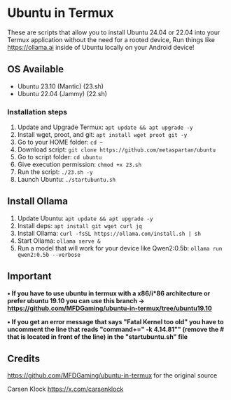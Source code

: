 # Ubuntu in Termux

These are scripts that allow you to install Ubuntu 24.04 or 22.04 into your Termux application without the need for a rooted device, Run things like https://ollama.ai inside of Ubuntu locally on your Android device!

## OS Available
- Ubuntu 23.10 (Mantic) (23.sh)
- Ubuntu 22.04 (Jammy) (22.sh)

### Installation steps

1. Update and Upgrade Termux: `apt update && apt upgrade -y`
2. Install wget, proot, and git: `apt install wget proot git -y`
3. Go to your HOME folder: `cd ~`
4. Download script: `git clone https://github.com/metaspartan/ubuntu`
5. Go to script folder: `cd ubuntu`
6. Give execution permission: `chmod +x 23.sh`
7. Run the script: `./23.sh -y`
8. Launch Ubuntu: `./startubuntu.sh`

## Install Ollama

1. Update Ubuntu: `apt update && apt upgrade -y`
2. Install deps: `apt install git wget curl jq`
3. Install Ollama: `curl -fsSL https://ollama.com/install.sh | sh`
4. Start Ollama: `ollama serve &`
5. Run a model that will work for your device like Qwen2:0.5b: `ollama run qwen2:0.5b --verbose`

## Important

**• If you have to use ubuntu in termux with a x86/i\*86 architecture or prefer ubuntu 19.10 you can use this branch -> https://github.com/MFDGaming/ubuntu-in-termux/tree/ubuntu19.10**

**• If you get an error message that says "Fatal Kernel too old" you have to uncomment the line that reads "command+=" -k 4.14.81"" (remove the # that is located in front of the line) in the "startubuntu.sh" file**


## Credits

https://github.com/MFDGaming/ubuntu-in-termux for the original source

Carsen Klock https://x.com/carsenklock
